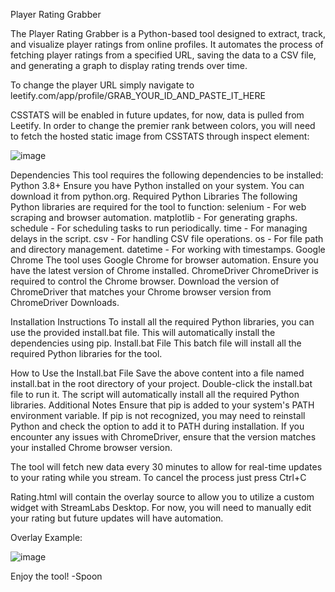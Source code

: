 Player Rating Grabber

The Player Rating Grabber is a Python-based tool designed to extract, track, and visualize player ratings from online profiles. It automates the process of fetching player ratings from a specified URL, saving the data to a CSV file, and generating a graph to display rating trends over time.

To change the player URL simply navigate to leetify.com/app/profile/GRAB_YOUR_ID_AND_PASTE_IT_HERE

CSSTATS will be enabled in future updates, for now, data is pulled from Leetify. In order to change the premier rank between colors, you will need to fetch the hosted static image from CSSTATS through inspect element:

![image](https://github.com/user-attachments/assets/04b87963-f10f-4913-aa08-ee1394332af1)

Dependencies
This tool requires the following dependencies to be installed:
Python 3.8+
Ensure you have Python installed on your system. You can download it from python.org.
Required Python Libraries
The following Python libraries are required for the tool to function:
selenium - For web scraping and browser automation.
matplotlib - For generating graphs.
schedule - For scheduling tasks to run periodically.
time - For managing delays in the script.
csv - For handling CSV file operations.
os - For file path and directory management.
datetime - For working with timestamps.
Google Chrome
The tool uses Google Chrome for browser automation. Ensure you have the latest version of Chrome installed.
ChromeDriver
ChromeDriver is required to control the Chrome browser. Download the version of ChromeDriver that matches your Chrome browser version from ChromeDriver Downloads.

Installation Instructions
To install all the required Python libraries, you can use the provided install.bat file. This will automatically install the dependencies using pip.
Install.bat File
This batch file will install all the required Python libraries for the tool.


How to Use the Install.bat File
Save the above content into a file named install.bat in the root directory of your project.
Double-click the install.bat file to run it.
The script will automatically install all the required Python libraries.
Additional Notes
Ensure that pip is added to your system's PATH environment variable. If pip is not recognized, you may need to reinstall Python and check the option to add it to PATH during installation.
If you encounter any issues with ChromeDriver, ensure that the version matches your installed Chrome browser version.

The tool will fetch new data every 30 minutes to allow for real-time updates to your rating while you stream. To cancel the process just press Ctrl+C

Rating.html will contain the overlay source to allow you to utilize a custom widget with StreamLabs Desktop. For now, you will need to manually edit your rating but future updates will have automation.

Overlay Example:

![image](https://github.com/user-attachments/assets/92842412-ecfd-4026-b670-7d866fc1a73f)


Enjoy the tool! -Spoon

